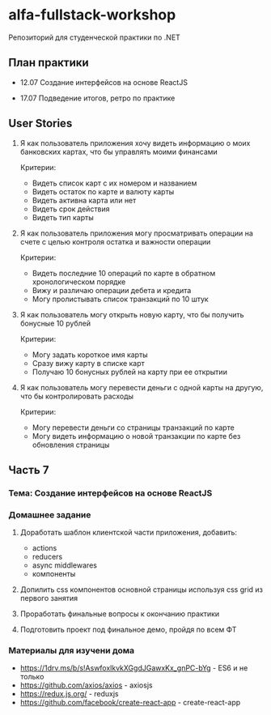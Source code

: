 # alfa-fullstack-workshop

Репозиторий для студенческой практики по .NET

## План практики

- 12.07 Создание интерфейсов на основе ReactJS

- 17.07 Подведение итогов, ретро по практике

## User Stories

1. Я как пользователь приложения хочу видеть информацию о моих банковских картах, что бы управлять моими финансами

    Критерии:

    - Видеть список карт с их номером и названием
    - Видеть остаток по карте и валюту карты
    - Видеть активна карта или нет
    - Видеть срок действия
    - Видеть тип карты

2. Я как пользователь приложения могу просматривать операции на счете с целью контроля остатка и важности операции

    Критерии:

    - Видеть последние 10 операций по карте в обратном хронологическом порядке
    - Вижу и различаю операции дебета и кредита
    - Могу пролистывать список транзакций по 10 штук

3. Я как пользователь могу открыть новую карту, что бы получить бонусные 10 рублей

    Критерии:

    - Могу задать короткое имя карты
    - Сразу вижу карту в списке карт
    - Получаю 10 бонусных рублей на карту при ее открытии

4. Я как пользователь могу перевести деньги с одной карты на другую, что бы контролировать расходы

    Критерии:

    - Могу перевести деньги со страницы транзакций по карте
    - Могу видеть информацию о новой транзакции по карте без обновления страницы

## Часть 7

### Тема: Создание интерфейсов на основе ReactJS

### Домашнее задание

1. Доработать шаблон клиентской части приложения, добавить:

    - actions
    - reducers
    - async middlewares
    - компоненты

2. Допилить css компонентов основной страницы используя css grid из первого занятия
3. Проработать финальные вопросы к окончанию практики
4. Подготовить проект под финальное демо, пройдя по всем ФТ

### Материалы для изучени дома

- https://1drv.ms/b/s!AswfoxlkvkXGgdJGawxKx_gnPC-bYg - ES6 и не только
- https://github.com/axios/axios - axiosjs
- https://redux.js.org/ - reduxjs
- https://github.com/facebook/create-react-app - create-react-app

